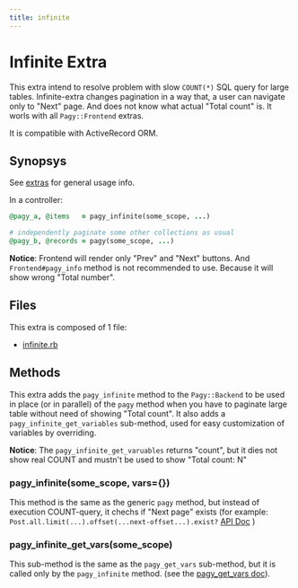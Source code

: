 ```yaml
---
title: infinite
---
```

# Infinite Extra

This extra intend to resolve problem with slow `COUNT(*)` SQL query for large tables.
Infinite-extra changes pagination in a way that, a user can navigate only to "Next" page. And does not know what actual "Total count" is.
It worls with all `Pagy::Frontend` extras.

It is compatible with ActiveRecord ORM.

## Synopsys

See [extras](../extras.md) for general usage info.

In a controller:

```ruby
@pagy_a, @items   = pagy_infinite(some_scope, ...)

# independently paginate some other collections as usual
@pagy_b, @records = pagy(some_scope, ...)
```

**Notice**: Frontend will render only "Prev" and "Next" buttons. And `Frontend#pagy_info` method is not recommended to use. Because it will show wrong "Total number".

## Files

This extra is composed of 1 file:

- [infinite.rb](https://github.com/ddnexus/pagy/blob/master/lib/pagy/extras/infinite.rb)

## Methods

This extra adds the `pagy_infinite` method to the `Pagy::Backend` to be used in place (or in parallel) of the `pagy` method when you have to paginate large table without need of showing "Total count". It also adds a `pagy_infinite_get_variables` sub-method, used for easy customization of variables by overriding.

**Notice**: The `pagy_infinite_get_varuables` returns "count", but it dies not show real COUNT and mustn't be used to show "Total count: N"

### pagy_infinite(some_scope, vars={})

This method is the same as the generic `pagy` method, but instead of execution COUNT-query, it chechs if "Next page" exists
(for example: `Post.all.limit(...).offset(...next-offset...).exist?` [API Doc](https://apidock.com/rails/ActiveRecord/FinderMethods/exists%3F) )

### pagy_infinite_get_vars(some_scope)

This sub-method is the same as the `pagy_get_vars` sub-method, but it is called only by the `pagy_infinite` method. (see the [pagy_get_vars doc](../api/backend.md#pagy_get_varscollection-vars)).
